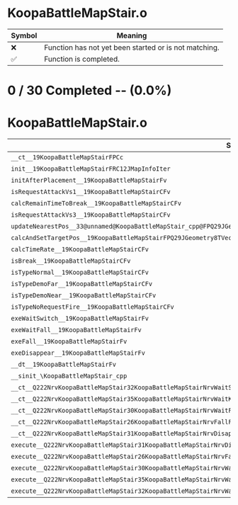 # KoopaBattleMapStair.o
| Symbol | Meaning 
| ------------- | ------------- 
| :x: | Function has not yet been started or is not matching. 
| :white_check_mark: | Function is completed. 


# 0 / 30 Completed -- (0.0%)
# KoopaBattleMapStair.o
| Symbol | Decompiled? |
| ------------- | ------------- |
| `__ct__19KoopaBattleMapStairFPCc` | :x: |
| `init__19KoopaBattleMapStairFRC12JMapInfoIter` | :x: |
| `initAfterPlacement__19KoopaBattleMapStairFv` | :x: |
| `isRequestAttackVs1__19KoopaBattleMapStairCFv` | :x: |
| `calcRemainTimeToBreak__19KoopaBattleMapStairCFv` | :x: |
| `isRequestAttackVs3__19KoopaBattleMapStairCFv` | :x: |
| `updateNearestPos__33@unnamed@KoopaBattleMapStair_cpp@FPQ29JGeometry8TVec3<f>PfRCQ29JGeometry8TVec3<f>RCQ29JGeometry8TVec3<f>ll` | :x: |
| `calcAndSetTargetPos__19KoopaBattleMapStairFPQ29JGeometry8TVec3<f>RCQ29JGeometry8TVec3<f>` | :x: |
| `calcTimeRate__19KoopaBattleMapStairCFv` | :x: |
| `isBreak__19KoopaBattleMapStairCFv` | :x: |
| `isTypeNormal__19KoopaBattleMapStairCFv` | :x: |
| `isTypeDemoFar__19KoopaBattleMapStairCFv` | :x: |
| `isTypeDemoNear__19KoopaBattleMapStairCFv` | :x: |
| `isTypeNoRequestFire__19KoopaBattleMapStairCFv` | :x: |
| `exeWaitSwitch__19KoopaBattleMapStairFv` | :x: |
| `exeWaitFall__19KoopaBattleMapStairFv` | :x: |
| `exeFall__19KoopaBattleMapStairFv` | :x: |
| `exeDisappear__19KoopaBattleMapStairFv` | :x: |
| `__dt__19KoopaBattleMapStairFv` | :x: |
| `__sinit_\KoopaBattleMapStair_cpp` | :x: |
| `__ct__Q222NrvKoopaBattleMapStair32KoopaBattleMapStairNrvWaitSwitchFv` | :x: |
| `__ct__Q222NrvKoopaBattleMapStair35KoopaBattleMapStairNrvWaitKoopaFireFv` | :x: |
| `__ct__Q222NrvKoopaBattleMapStair30KoopaBattleMapStairNrvWaitFallFv` | :x: |
| `__ct__Q222NrvKoopaBattleMapStair26KoopaBattleMapStairNrvFallFv` | :x: |
| `__ct__Q222NrvKoopaBattleMapStair31KoopaBattleMapStairNrvDisappearFv` | :x: |
| `execute__Q222NrvKoopaBattleMapStair31KoopaBattleMapStairNrvDisappearCFP5Spine` | :x: |
| `execute__Q222NrvKoopaBattleMapStair26KoopaBattleMapStairNrvFallCFP5Spine` | :x: |
| `execute__Q222NrvKoopaBattleMapStair30KoopaBattleMapStairNrvWaitFallCFP5Spine` | :x: |
| `execute__Q222NrvKoopaBattleMapStair35KoopaBattleMapStairNrvWaitKoopaFireCFP5Spine` | :x: |
| `execute__Q222NrvKoopaBattleMapStair32KoopaBattleMapStairNrvWaitSwitchCFP5Spine` | :x: |
